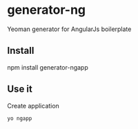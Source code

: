# generator-ng
Yeoman generator for AngularJs boilerplate

## Install
npm install generator-ngapp

## Use it
Create application
```bash
yo ngapp
```

